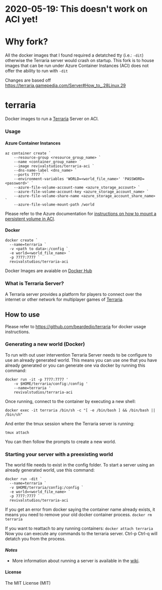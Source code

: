 # 2020-05-19: This doesn't work on ACI yet!

# Why fork?

All the docker images that I found required a detatched tty (i.e.: `-dit`) otherwise the Terraria server would crash on startup. This fork is to house images that can be run under Azure Container Instances (ACI) does not offer the ability to run with `-dit`

Changes are based off https://terraria.gamepedia.com/Server#How_to_.28Linux.29

# terraria

Docker images to run a [Terraria] Server on ACI.

### Usage
#### Azure Container Instances
```
az container create `
    --resource-group <resource_group_name> `
    --name <container_group_name> `
    --image revivalstudios/terraria-aci `
    --dns-name-label <dns_name> `
    --ports 7777 `
    --environment-variables 'WORLD=<world_file_name>' 'PASSWORD=<password>' `
    --azure-file-volume-account-name <azure_storage_account> `
    --azure-file-volume-account-key <azure_storage_account_name> `
    --azure-file-volume-share-name <azure_storage_account_share_name> `
    --azure-file-volume-mount-path /world
```
Please refer to the Azure documentation for [instructions on how to mount a persistent volume in ACI](https://docs.microsoft.com/en-us/azure/container-instances/container-instances-volume-azure-files).

#### Docker
```
docker create `
  --name=terraria `
  -v <path to data>:/config `
  -e world=<world_file_name> `
  -p 7777:7777 `
  revivalstudios/terraria-aci
```

Docker Images are avaiable on [Docker Hub](https://hub.docker.com/repository/docker/revivalstudios/terraria-aci)


### What is Terraria Server?
A Terraria server provides a platform for players to connect over the internet or other network for multiplayer games of [Terraria](https://terraria.org/).

## How to use
Please refer to https://github.com/beardedio/terraria for docker usage instructions.

### Generating a new world (Docker)
To run with out user intervention Terraria Server needs to be configure to use an already generated world. This means you can use one that you have already generated or you can generate one via docker by running this command:
```
docker run -it -p 7777:7777 '
    -v $HOME/terraria/config:/config '
    --name=terraria '
    revivalstudios/terraria-aci
```

Once running, connect to the container by executing a new shell:
```
docker exec -it terraria /bin/sh -c "[ -e /bin/bash ] && /bin/bash || /bin/sh"
```

And enter the tmux session where the Terraria server is running:
```
tmux attach
```

You can then follow the prompts to create a new world.

### Starting your server with a preexisting world
The world file needs to exist in the config folder.
To start a server using an already generated world, use this command:
```
docker run -dit `
  --name=terraria `
  -v $HOME/terraria/config:/config `
  -e world=<world_file_name> `
  -p 7777:7777 `
  revivalstudios/terraria-aci
```

If you get an error from docker saying the container name already exists, it means you need to remove your old docker container process.
`docker rm terraria`

If you want to reattach to any running containers:
`docker attach terraria`
Now you can execute any commands to the terraria server. Ctrl-p Ctrl-q will detatch you from the process.

#### *Notes*
* More information about running a server is available in the [wiki](https://terraria.gamepedia.com/Server).

#### License

The MIT License (MIT)

[Terraria]: https://terraria.org/
